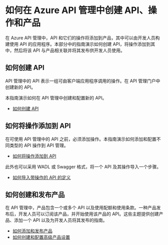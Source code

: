<properties pageTitle="如何在 Azure API 管理中创建 API、操作和产品" metaKeywords="" description="了解如何在 API 管理中创建 API、操作和产品。" metaCanonical="" services="" documentationCenter="API Management" title="如何在 Azure API 管理中创建 API、操作和产品" authors="sdanie" solutions="" manager="" editor="" />
<tags ms.service=""
    ms.date="02/24/2015"
    wacn.date=""
    />

# 如何在 Azure API 管理中创建 API、操作和产品

在 Azure API 管理中，API 和它们的操作将添加到产品，其中可以由开发人员构建使用 API 的应用程序。本部分中的指南演示如何创建 API，将操作添加到其中，然后将该 API 与产品相关联并将其发布供开发人员使用。

## <a name="create-apis"> </a>如何创建 API

API 管理中的 API 表示一组可由客户端应用程序调用的操作。在 API 管理门户中创建新的 API。

本指南演示如何在 API 管理中创建和配置新的 API。

-   [如何创建 API][如何创建 API]

## <a name="add-operations"> </a>如何将操作添加到 API

在可使用 API 管理中的 API 之前，必须添加操作。本指南演示如何添加和配置不同类型的 API 操作到 API 管理。

-   [如何将操作添加到 API][如何将操作添加到 API]

此外也可以采用 WADL 或 Swagger 格式，将一个 API 及其操作导入一个步骤。

-   [如何导入带操作的 API 的定义][如何导入带操作的 API 的定义]

## <a name="add-product"> </a>如何创建和发布产品

在 API 管理中，产品包含一个或多个 API 以及使用配额和使用条款。一种产品发布后，开发人员可以订阅该产品，并开始使用该产品的 API。这些主题提供创建产品、添加一个 API 以及为开发人员将其发布的指南。

-   [如何添加和发布产品][如何添加和发布产品]
-   [如何创建和配置高级产品设置][如何创建和配置高级产品设置]

  [如何创建 API]: .../api-management-howto-create-apis
  [如何将操作添加到 API]: .../api-management-howto-add-operations
  [如何导入带操作的 API 的定义]: .../api-management-howto-import-api
  [如何添加和发布产品]: .../api-management-howto-add-product
  [如何创建和配置高级产品设置]: .../api-management-howto-product-with-rules
